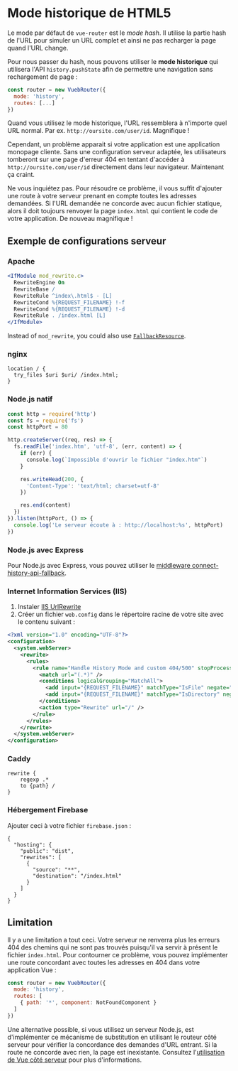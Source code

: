 # Mode historique de HTML5

Le mode par défaut de `vue-router` est le _mode hash_. Il utilise la partie hash de l'URL pour simuler un URL complet et ainsi ne pas recharger la page quand l'URL change.

Pour nous passer du hash, nous pouvons utiliser le **mode historique** qui utilisera l'API `history.pushState` afin de permettre une navigation sans rechargement de page :

``` js
const router = new VuebRouter({
  mode: 'history',
  routes: [...]
})
```

Quand vous utilisez le mode historique, l'URL ressemblera à n'importe quel URL normal. Par ex. `http://oursite.com/user/id`. Magnifique !

Cependant, un problème apparait si votre application est une application monopage cliente. Sans une configuration serveur adaptée, les utilisateurs tomberont sur une page d'erreur 404 en tentant d'accéder à `http://oursite.com/user/id` directement dans leur navigateur. Maintenant ça craint.

Ne vous inquiétez pas. Pour résoudre ce problème, il vous suffit d'ajouter une route à votre serveur prenant en compte toutes les adresses demandées. Si l'URL demandée ne concorde avec aucun fichier statique, alors il doit toujours renvoyer la page `index.html` qui contient le code de votre application. De nouveau magnifique !

## Exemple de configurations serveur

### Apache

```apache
<IfModule mod_rewrite.c>
  RewriteEngine On
  RewriteBase /
  RewriteRule ^index\.html$ - [L]
  RewriteCond %{REQUEST_FILENAME} !-f
  RewriteCond %{REQUEST_FILENAME} !-d
  RewriteRule . /index.html [L]
</IfModule>
```

Instead of `mod_rewrite`, you could also use [`FallbackResource`](https://httpd.apache.org/docs/2.2/mod/mod_dir.html#fallbackresource).

### nginx

```nginx
location / {
  try_files $uri $uri/ /index.html;
}
```

### Node.js natif

```js
const http = require('http')
const fs = require('fs')
const httpPort = 80

http.createServer((req, res) => {
  fs.readFile('index.htm', 'utf-8', (err, content) => {
    if (err) {
      console.log(`Impossible d'ouvrir le fichier "index.htm"`)
    }

    res.writeHead(200, {
      'Content-Type': 'text/html; charset=utf-8'
    })

    res.end(content)
  })
}).listen(httpPort, () => {
  console.log('Le serveur écoute à : http://localhost:%s', httpPort)
})
```

### Node.js avec Express

Pour Node.js avec Express, vous pouvez utiliser le [middleware connect-history-api-fallback](https://github.com/bripkens/connect-history-api-fallback).

### Internet Information Services (IIS)

1. Instaler [IIS UrlRewrite](https://www.iis.net/downloads/microsoft/url-rewrite)
2. Créer un fichier `web.config` dans le répertoire racine de votre site avec le contenu suivant :

```xml
<?xml version="1.0" encoding="UTF-8"?>
<configuration>
  <system.webServer>
    <rewrite>
      <rules>
        <rule name="Handle History Mode and custom 404/500" stopProcessing="true">
          <match url="(.*)" />
          <conditions logicalGrouping="MatchAll">
            <add input="{REQUEST_FILENAME}" matchType="IsFile" negate="true" />
            <add input="{REQUEST_FILENAME}" matchType="IsDirectory" negate="true" />
          </conditions>
          <action type="Rewrite" url="/" />
        </rule>
      </rules>
    </rewrite>
  </system.webServer>
</configuration>
```

### Caddy

```
rewrite {
    regexp .*
    to {path} /
}
```

### Hébergement Firebase

Ajouter ceci à votre fichier `firebase.json` :

```
{
  "hosting": {
    "public": "dist",
    "rewrites": [
      {
        "source": "**",
        "destination": "/index.html"
      }
    ]
  }
}
```

## Limitation

Il y a une limitation a tout ceci. Votre serveur ne renverra plus les erreurs 404 des chemins qui ne sont pas trouvés puisqu'il va servir à présent le fichier `index.html`. Pour contourner ce problème, vous pouvez implémenter une route concordant avec toutes les adresses en 404 dans votre application Vue :

``` js
const router = new VuebRouter({
  mode: 'history',
  routes: [
    { path: '*', component: NotFoundComponent }
  ]
})
```

Une alternative possible, si vous utilisez un serveur Node.js, est d'implémenter ce mécanisme de substitution en utilisant le routeur côté serveur pour vérifier la concordance des demandes d'URL entrant. Si la route ne concorde avec rien, la page est inexistante. Consultez l'[utilisation de Vue côté serveur](https://ssr.vuejs.org/fr/) pour plus d'informations.
